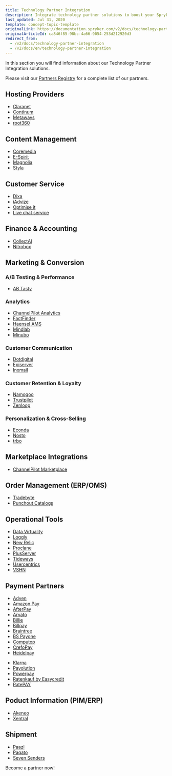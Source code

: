 ```yaml
---
title: Technology Partner Integration
description: Integrate technology partner solutions to boost your Spryker project performance.
last_updated: Jul 31, 2020
template: concept-topic-template
originalLink: https://documentation.spryker.com/v2/docs/technology-partner-integration
originalArticleId: ca846f85-98bc-4a66-9054-253d212920d3
redirect_from:
  - /v2/docs/technology-partner-integration
  - /v2/docs/en/technology-partner-integration
---
```


In this section you will find information about our Technology Partner Integration solutions.

Please visit our [Partners Registry](https://spryker.com/find-a-partner/) for a complete list of our partners.

##  Hosting Providers

* [Claranet](/docs/scos/user/technology-partners/201903.0/hosting-providers/claranet.html)
* [Continum](/docs/scos/user/technology-partners/201903.0/hosting-providers/continum.html)
* [Metaways](/docs/scos/user/technology-partners/201903.0/hosting-providers/metaways.html)
* [root360](/docs/scos/user/technology-partners/201903.0/hosting-providers/root-360.html)


## Content Management

<!--* [Censhare](/docs/scos/user/technology-partners/201903.0/content-management/censhare.html)-->
* [Coremedia](/docs/scos/user/technology-partners/201903.0/content-management/coremedia.html)
* [E-Spirit](/docs/scos/user/technology-partners/201903.0/content-management/e-spirit.html)
* [Magnolia](/docs/scos/user/technology-partners/201903.0/content-management/magnolia.html)
* [Styla](/docs/scos/user/technology-partners/201903.0/content-management/styla.html)

## Customer Service

* [Dixa](/docs/scos/user/technology-partners/201903.0/customer-service/dixa.html)
* [iAdvize](/docs/scos/user/technology-partners/201903.0/customer-service/iadvize.html)
* [Optimise it](/docs/scos/user/technology-partners/201903.0/customer-service/optimise-it.html)
* [Live chat service](/docs/scos/user/technology-partners/201903.0/customer-service/live-chat-service.html)

## Finance & Accounting

* [CollectAI](/docs/scos/user/technology-partners/201903.0/finance-and-accounting/collectai.html)
* [Nitrobox](/docs/scos/user/technology-partners/201903.0/finance-and-accounting/nitrobox.html)

## Marketing & Conversion
### A/B Testing & Performance

* [AB Tasty](/docs/scos/user/technology-partners/201903.0/marketing-and-conversion/ab-testing-and-performance/ab-tasty.html)
<!--* [Baqend](/docs/scos/user/technology-partners/201903.0/marketing-and-conversion/ab-testing-and-performance/baqend.html)-->

### Analytics

* [ChannelPilot Analytics](/docs/scos/user/technology-partners/201903.0/marketing-and-conversion/analytics/channelpilot-analytics.html)
* [FactFinder](/docs/scos/user/technology-partners/201903.0/marketing-and-conversion/analytics/fact-finder/fact-finder.html)
* [Haensel AMS](/docs/scos/user/technology-partners/201903.0/marketing-and-conversion/analytics/haensel-ams.html)
* [Mindlab](/docs/scos/user/technology-partners/201903.0/marketing-and-conversion/analytics/mindlab.html)
* [Minubo](/docs/scos/user/technology-partners/201903.0/marketing-and-conversion/analytics/minubo.html)

### Customer Communication

* [Dotdigital](/docs/scos/user/technology-partners/201903.0/marketing-and-conversion/customer-communication/dotdigital.html)
* [Episerver](/docs/scos/user/technology-partners/201903.0/marketing-and-conversion/customer-communication/episerver/episerver.html)
* [Inxmail](/docs/scos/user/technology-partners/201903.0/marketing-and-conversion/customer-communication/inxmail.html)

### Customer Retention & Loyalty

* [Namogoo](/docs/scos/user/technology-partners/201903.0/marketing-and-conversion/customer-retention-and-loyalty/namogoo.html) 
* [Trustpilot](/docs/scos/user/technology-partners/201903.0/marketing-and-conversion/customer-retention-and-loyalty/trustpilot.html)
* [Zenloop](/docs/scos/user/technology-partners/201903.0/marketing-and-conversion/customer-retention-and-loyalty/zenloop.html)

### Personalization & Cross-Selling

<!--* [8Select](/docs/scos/user/technology-partners/201903.0/marketing-and-conversion/personalization-and-cross-selling/8select.html)-->
<!--* [Contentserv](https://documentation.spryker.com/v2/docs/)-->
* [Econda](/docs/scos/user/technology-partners/201903.0/marketing-and-conversion/personalization-and-cross-selling/econda/econda.html)
* [Nosto](/docs/scos/user/technology-partners/201903.0/marketing-and-conversion/personalization-and-cross-selling/nosto.html)
* [trbo](/docs/scos/user/technology-partners/201903.0/marketing-and-conversion/personalization-and-cross-selling/trbo.html)

## Marketplace Integrations

* [ChannelPilot Marketplace](/docs/scos/user/technology-partners/201903.0/marketplace-integrations/channelpilot-marketplace.html)

## Order Management (ERP/OMS)

* [Tradebyte](/docs/scos/user/technology-partners/201903.0/order-management-erpoms/tradebyte.html)
* [Punchout Catalogs](/docs/scos/user/technology-partners/201903.0/order-management-erpoms/punchout-catalogs/punchout-catalogs.html)

## Operational Tools

<!--* [Common Solutions](/docs/scos/user/technology-partners/201903.0/operational-tools-monitoring-legal-etc/common-solutions.html)-->
* [Data Virtuality](/docs/scos/user/technology-partners/201903.0/operational-tools-monitoring-legal-etc/data-virtuality.html)
* [Loggly](/docs/scos/user/technology-partners/201903.0/operational-tools-monitoring-legal-etc/loggly.html)
* [New Relic](/docs/scos/user/technology-partners/201903.0/operational-tools-monitoring-legal-etc/new-relic.html)
* [Proclane](/docs/scos/user/technology-partners/201903.0/operational-tools-monitoring-legal-etc/proclane.html)
* [PlusServer](/docs/scos/user/technology-partners/201903.0/operational-tools-monitoring-legal-etc/plusserver.html)
* [Tideways](/docs/scos/user/technology-partners/201903.0/operational-tools-monitoring-legal-etc/tideways.html)
* [Usercentrics](/docs/scos/user/technology-partners/201903.0/operational-tools-monitoring-legal-etc/usercentrics.html)
* [VSHN](/docs/scos/user/technology-partners/201903.0/operational-tools-monitoring-legal-etc/vshn.html)
<!--* [Mindcurv](/docs/scos/user/technology-partners/201903.0/operational-tools-monitoring-legal-etc/mindcurv.html)-->
<!--* [Shopmacher](/docs/scos/user/technology-partners/201903.0/operational-tools-monitoring-legal-etc/shopmacher.html)-->


## Payment Partners

* [Adyen](/docs/scos/user/technology-partners/201903.0/payment-partners/adyen/adyen.html)
* [Amazon Pay](/docs/scos/user/technology-partners/201903.0/payment-partners/amazon-pay/amazon-pay.html)
* [AfterPay](/docs/scos/user/technology-partners/201903.0/payment-partners/afterpay/afterpay.html)
* [Arvato](/docs/scos/user/technology-partners/201903.0/payment-partners/arvato/arvato.html)
* [Billie](/docs/scos/user/technology-partners/201903.0/payment-partners/billie.html)
* [Billpay](/docs/scos/user/technology-partners/201903.0/payment-partners/billpay/billpay.html) 
* [Braintree](/docs/scos/user/technology-partners/201903.0/payment-partners/braintree/braintree.html)
* [BS Payone](/docs/scos/user/technology-partners/201903.0/payment-partners/bs-payone/bs-payone.html)
* [Computop](/docs/scos/user/technology-partners/201903.0/payment-partners/computop/computop.html)
* [CrefoPay](/docs/scos/user/technology-partners/201903.0/payment-partners/crefopay/crefopay.html)
* [Heidelpay](/docs/scos/user/technology-partners/201903.0/payment-partners/heidelpay/heidelpay.html)
<!--* [Informa Solutions](/docs/scos/user/technology-partners/201903.0/payment-partners/informa-solutions.html)-->
* [Klarna](/docs/scos/user/technology-partners/201903.0/payment-partners/klarna/klarna.html)
* [Payolution](/docs/scos/user/technology-partners/201903.0/payment-partners/payolution/payolution.html)
* [Powerpay](/docs/scos/user/technology-partners/201903.0/payment-partners/powerpay.html)
* [Ratenkauf by Easycredit](/docs/scos/user/technology-partners/201903.0/payment-partners/ratenkauf-by-easycredit/ratenkauf-by-easycredit.html)
* [RatePAY](/docs/scos/user/technology-partners/201903.0/payment-partners/ratepay/ratepay.html)

 ## Poduct Information (PIM/ERP)

* [Akeneo](/docs/scos/user/technology-partners/201903.0/product-information-pimerp/akeneo/akeneo.html)
* [Xentral](/docs/scos/user/technology-partners/201903.0/product-information-pimerp/xentral.html)
<!--* [Censhare](https://documentation.spryker.com/v2/docs/)-->
<!--* [Contentserv](/docs/scos/user/technology-partners/201903.0/product-information-pimerp/contentserv.html)-->
<!--* [Tradebyte](/docs/scos/user/technology-partners/201903.0/order-management-erpoms/tradebyte.html)-->

 ## Shipment

* [Paazl](/docs/scos/user/technology-partners/201903.0/shipment/paazl.html) 
* [Paqato](/docs/scos/user/technology-partners/201903.0/shipment/paqato.html)
* [Seven Senders](/docs/scos/user/technology-partners/201903.0/shipment/seven-senders.html)

Become a partner now!
